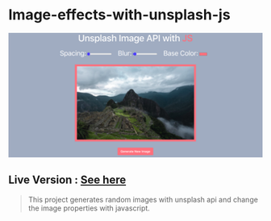 # Image-effects-with-unsplash-js

[![Preview](preview.png)](https://sauravchamoli17.github.io/Image-effects-with-unsplash-js/)

## Live Version : [See here](https://sauravchamoli17.github.io/Image-effects-with-unsplash-js/)

> This project generates random images with unsplash api and change the image properties with javascript.
